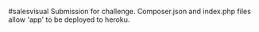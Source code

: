 #salesvisual
Submission for challenge. Composer.json and index.php files allow 'app' to be deployed to heroku.